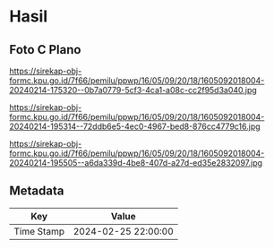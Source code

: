 # Hasil

## Foto C Plano

https://sirekap-obj-formc.kpu.go.id/7f66/pemilu/ppwp/16/05/09/20/18/1605092018004-20240214-175320--0b7a0779-5cf3-4ca1-a08c-cc2f95d3a040.jpg

https://sirekap-obj-formc.kpu.go.id/7f66/pemilu/ppwp/16/05/09/20/18/1605092018004-20240214-195314--72ddb6e5-4ec0-4967-bed8-876cc4779c16.jpg

https://sirekap-obj-formc.kpu.go.id/7f66/pemilu/ppwp/16/05/09/20/18/1605092018004-20240214-195505--a6da339d-4be8-407d-a27d-ed35e2832097.jpg


## Metadata

| Key        | Value               |
| ---------- | ------------------- |
| Time Stamp | 2024-02-25 22:00:00 |



